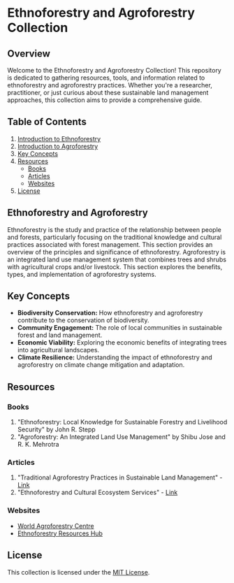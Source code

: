 # Ethnoforestry and Agroforestry Collection

## Overview

Welcome to the Ethnoforestry and Agroforestry Collection! This repository is dedicated to gathering resources, tools, and information related to ethnoforestry and agroforestry practices. Whether you're a researcher, practitioner, or just curious about these sustainable land management approaches, this collection aims to provide a comprehensive guide.

## Table of Contents

1. [Introduction to Ethnoforestry](#introduction-to-ethnoforestry)
2. [Introduction to Agroforestry](#introduction-to-agroforestry)
3. [Key Concepts](#key-concepts)
4. [Resources](#resources)
   - [Books](#books)
   - [Articles](#articles)
   - [Websites](#websites)
7. [License](#license)

## Ethnoforestry and Agroforestry

Ethnoforestry is the study and practice of the relationship between people and forests, particularly focusing on the traditional knowledge and cultural practices associated with forest management. This section provides an overview of the principles and significance of ethnoforestry. Agroforestry is an integrated land use management system that combines trees and shrubs with agricultural crops and/or livestock. This section explores the benefits, types, and implementation of agroforestry systems.

## Key Concepts

- **Biodiversity Conservation:** How ethnoforestry and agroforestry contribute to the conservation of biodiversity.
- **Community Engagement:** The role of local communities in sustainable forest and land management.
- **Economic Viability:** Exploring the economic benefits of integrating trees into agricultural landscapes.
- **Climate Resilience:** Understanding the impact of ethnoforestry and agroforestry on climate change mitigation and adaptation.

## Resources

### Books

1. "Ethnoforestry: Local Knowledge for Sustainable Forestry and Livelihood Security" by John R. Stepp
2. "Agroforestry: An Integrated Land Use Management" by Shibu Jose and R. K. Mehrotra

### Articles

1. "Traditional Agroforestry Practices in Sustainable Land Management" - [Link](#)
2. "Ethnoforestry and Cultural Ecosystem Services" - [Link](#)

### Websites

- [World Agroforestry Centre](https://www.worldagroforestry.org/)
- [Ethnoforestry Resources Hub](https://www.ethnoforestry.org/)

## License

This collection is licensed under the [MIT License](LICENSE).
